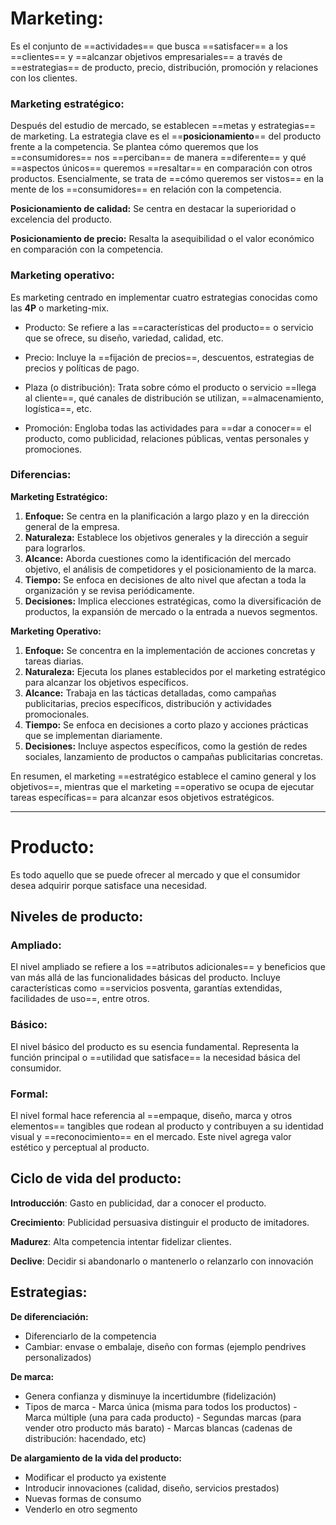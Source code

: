 # Marketing:

Es el conjunto de ==actividades== que busca ==satisfacer== a los ==clientes== y ==alcanzar objetivos empresariales== a través de ==estrategias== de producto, precio, distribución, promoción y relaciones con los clientes.

### Marketing estratégico:
Después del estudio de mercado, se establecen ==metas y estrategias== de marketing. La estrategia clave es el ==__posicionamiento__== del producto frente a la competencia. Se plantea cómo queremos que los ==consumidores== nos ==perciban== de manera ==diferente== y qué ==aspectos únicos== queremos ==resaltar== en comparación con otros productos. Esencialmente, se trata de ==cómo queremos ser vistos== en la mente de los ==consumidores== en relación con la competencia.

**Posicionamiento de calidad:**
Se centra en destacar la superioridad o excelencia del producto.

**Posicionamiento de precio:**
Resalta la asequibilidad o el valor económico en comparación con la competencia.

### Marketing operativo:

Es marketing centrado en implementar cuatro estrategias conocidas como las **4P** o marketing-mix.

- Producto: Se refiere a las ==características del producto== o servicio que se ofrece, su diseño, variedad, calidad, etc.

- Precio: Incluye la ==fijación de precios==, descuentos, estrategias de precios y políticas de pago.

- Plaza (o distribución): Trata sobre cómo el producto o servicio ==llega al cliente==, qué canales de distribución se utilizan, ==almacenamiento, logística==, etc.

- Promoción: Engloba todas las actividades para ==dar a conocer== el producto, como publicidad, relaciones públicas, ventas personales y promociones.


### Diferencias:

**Marketing Estratégico:**

1. **Enfoque:** Se centra en la planificación a largo plazo y en la dirección general de la empresa.
2. **Naturaleza:** Establece los objetivos generales y la dirección a seguir para lograrlos.
3. **Alcance:** Aborda cuestiones como la identificación del mercado objetivo, el análisis de competidores y el posicionamiento de la marca.
4. **Tiempo:** Se enfoca en decisiones de alto nivel que afectan a toda la organización y se revisa periódicamente.
5. **Decisiones:** Implica elecciones estratégicas, como la diversificación de productos, la expansión de mercado o la entrada a nuevos segmentos.

**Marketing Operativo:**

1. **Enfoque:** Se concentra en la implementación de acciones concretas y tareas diarias.
2. **Naturaleza:** Ejecuta los planes establecidos por el marketing estratégico para alcanzar los objetivos específicos.
3. **Alcance:** Trabaja en las tácticas detalladas, como campañas publicitarias, precios específicos, distribución y actividades promocionales.
4. **Tiempo:** Se enfoca en decisiones a corto plazo y acciones prácticas que se implementan diariamente.
5. **Decisiones:** Incluye aspectos específicos, como la gestión de redes sociales, lanzamiento de productos o campañas publicitarias concretas.

En resumen, el marketing ==estratégico establece el camino general y los objetivos==, mientras que el marketing ==operativo se ocupa de ejecutar tareas específicas== para alcanzar esos objetivos estratégicos.

________
# Producto:
Es todo aquello que se puede ofrecer al mercado y que el consumidor desea adquirir porque satisface una necesidad.
## Niveles de producto:

### Ampliado:
El nivel ampliado se refiere a los ==atributos adicionales== y beneficios que van más allá de las funcionalidades básicas del producto. Incluye características como ==servicios posventa, garantías extendidas, facilidades de uso==, entre otros.
### Básico:
El nivel básico del producto es su esencia fundamental. Representa la función principal o ==utilidad que satisface== la necesidad básica del consumidor.
### Formal:
El nivel formal hace referencia al ==empaque, diseño, marca y otros elementos== tangibles que rodean al producto y contribuyen a su identidad visual y ==reconocimiento== en el mercado. Este nivel agrega valor estético y perceptual al producto.

## Ciclo de vida del producto:


**Introducción**:  Gasto en publicidad, dar a conocer el producto.

**Crecimiento**:  Publicidad persuasiva distinguir el producto de imitadores.

**Madurez**: Alta competencia intentar fidelizar clientes.

**Declive**: Decidir si abandonarlo o mantenerlo o relanzarlo con innovación

## Estrategias:

**De diferenciación:**
- Diferenciarlo de la competencia
- Cambiar: envase o embalaje, diseño con formas (ejemplo pendrives personalizados)

**De marca:**
- Genera confianza y disminuye la incertidumbre (fidelización)
- Tipos de marca
		- Marca única (misma para todos los productos)
		- Marca múltiple (una para cada producto)
		- Segundas marcas (para vender otro producto más barato)
		- Marcas blancas (cadenas de distribución: hacendado, etc)

**De alargamiento de la vida del producto:**
- Modificar el producto ya existente
- Introducir innovaciones (calidad, diseño, servicios prestados)
- Nuevas formas de consumo
- Venderlo en otro segmento